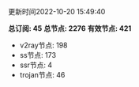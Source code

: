 更新时间2022-10-20 15:49:40

**总订阅: 45**
**总节点: 2276**
**有效节点: 421**
- v2ray节点: 198
- ss节点: 173
- ssr节点: 4
- trojan节点: 46
